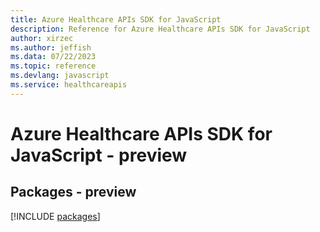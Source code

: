 ```yaml
---
title: Azure Healthcare APIs SDK for JavaScript
description: Reference for Azure Healthcare APIs SDK for JavaScript
author: xirzec
ms.author: jeffish
ms.data: 07/22/2023
ms.topic: reference
ms.devlang: javascript
ms.service: healthcareapis
---
```

# Azure Healthcare APIs SDK for JavaScript - preview
## Packages - preview
[!INCLUDE [packages](healthcare-apis-index.md)]